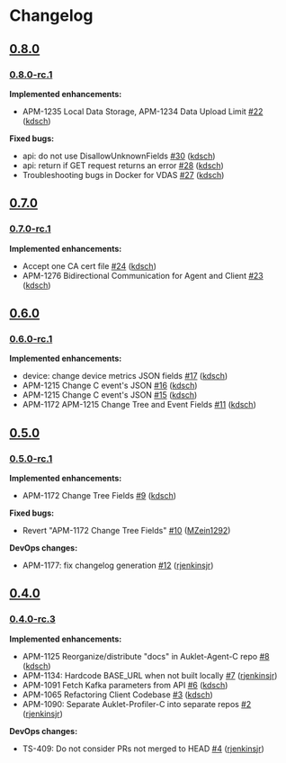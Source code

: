 # Changelog

## [0.8.0](https://github.com/ESG-USA/Auklet-Client-C/tree/0.8.0)

### [0.8.0-rc.1](https://github.com/ESG-USA/Auklet-Client-C/tree/0.8.0-rc.1)

**Implemented enhancements:**

- APM-1235 Local Data Storage, APM-1234 Data Upload Limit [#22](https://github.com/ESG-USA/Auklet-Client-C/pull/22) ([kdsch](https://github.com/kdsch))

**Fixed bugs:**

- api: do not use DisallowUnknownFields [#30](https://github.com/ESG-USA/Auklet-Client-C/pull/30) ([kdsch](https://github.com/kdsch))
- api: return if GET request returns an error [#28](https://github.com/ESG-USA/Auklet-Client-C/pull/28) ([kdsch](https://github.com/kdsch))
- Troubleshooting bugs in Docker for VDAS [#27](https://github.com/ESG-USA/Auklet-Client-C/pull/27) ([kdsch](https://github.com/kdsch))

## [0.7.0](https://github.com/ESG-USA/Auklet-Client-C/tree/0.7.0)

### [0.7.0-rc.1](https://github.com/ESG-USA/Auklet-Client-C/tree/0.7.0-rc.1)

**Implemented enhancements:**

- Accept one CA cert file [#24](https://github.com/ESG-USA/Auklet-Client-C/pull/24) ([kdsch](https://github.com/kdsch))
- APM-1276 Bidirectional Communication for Agent and Client [#23](https://github.com/ESG-USA/Auklet-Client-C/pull/23) ([kdsch](https://github.com/kdsch))

## [0.6.0](https://github.com/ESG-USA/Auklet-Client-C/tree/0.6.0)

### [0.6.0-rc.1](https://github.com/ESG-USA/Auklet-Client-C/tree/0.6.0-rc.1)

**Implemented enhancements:**

- device: change device metrics JSON fields [#17](https://github.com/ESG-USA/Auklet-Client-C/pull/17) ([kdsch](https://github.com/kdsch))
- APM-1215 Change C event's JSON [#16](https://github.com/ESG-USA/Auklet-Client-C/pull/16) ([kdsch](https://github.com/kdsch))
- APM-1215 Change C event's JSON [#15](https://github.com/ESG-USA/Auklet-Client-C/pull/15) ([kdsch](https://github.com/kdsch))
- APM-1172 APM-1215 Change Tree and Event Fields [#11](https://github.com/ESG-USA/Auklet-Client-C/pull/11) ([kdsch](https://github.com/kdsch))

## [0.5.0](https://github.com/ESG-USA/Auklet-Client-C/tree/0.5.0)

### [0.5.0-rc.1](https://github.com/ESG-USA/Auklet-Client-C/tree/0.5.0-rc.1)

**Implemented enhancements:**

- APM-1172 Change Tree Fields [#9](https://github.com/ESG-USA/Auklet-Client-C/pull/9) ([kdsch](https://github.com/kdsch))

**Fixed bugs:**

- Revert "APM-1172 Change Tree Fields" [#10](https://github.com/ESG-USA/Auklet-Client-C/pull/10) ([MZein1292](https://github.com/MZein1292))

**DevOps changes:**

- APM-1177: fix changelog generation [#12](https://github.com/ESG-USA/Auklet-Client-C/pull/12) ([rjenkinsjr](https://github.com/rjenkinsjr))

## [0.4.0](https://github.com/ESG-USA/Auklet-Client-C/tree/0.4.0)

### [0.4.0-rc.3](https://github.com/ESG-USA/Auklet-Client-C/tree/0.4.0-rc.3)

**Implemented enhancements:**

- APM-1125 Reorganize/distribute "docs" in Auklet-Agent-C repo [#8](https://github.com/ESG-USA/Auklet-Client-C/pull/8) ([kdsch](https://github.com/kdsch))
- APM-1134: Hardcode BASE_URL when not built locally [#7](https://github.com/ESG-USA/Auklet-Client-C/pull/7) ([rjenkinsjr](https://github.com/rjenkinsjr))
- APM-1091 Fetch Kafka parameters from API [#6](https://github.com/ESG-USA/Auklet-Client-C/pull/6) ([kdsch](https://github.com/kdsch))
- APM-1065 Refactoring Client Codebase [#3](https://github.com/ESG-USA/Auklet-Client-C/pull/3) ([kdsch](https://github.com/kdsch))
- APM-1090: Separate Auklet-Profiler-C into separate repos [#2](https://github.com/ESG-USA/Auklet-Client-C/pull/2) ([rjenkinsjr](https://github.com/rjenkinsjr))

**DevOps changes:**

- TS-409: Do not consider PRs not merged to HEAD [#4](https://github.com/ESG-USA/Auklet-Client-C/pull/4) ([rjenkinsjr](https://github.com/rjenkinsjr))
